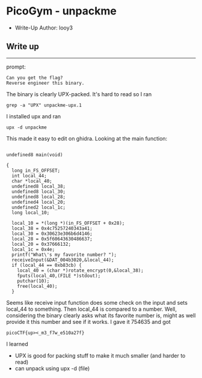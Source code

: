 # PicoGym - unpackme

- Write-Up Author: looy3 


## Write up  

---
prompt:

```
Can you get the flag?
Reverse engineer this binary.

```
The binary is clearly UPX-packed. It's hard to read so I ran
```
grep -a "UPX" unpackme-upx.1
```
I installed upx and ran
```
upx -d unpackme
```
This made it easy to edit on ghidra. Looking at the main function:
```

undefined8 main(void)

{
  long in_FS_OFFSET;
  int local_44;
  char *local_40;
  undefined8 local_38;
  undefined8 local_30;
  undefined8 local_28;
  undefined4 local_20;
  undefined2 local_1c;
  long local_10;
  
  local_10 = *(long *)(in_FS_OFFSET + 0x28);
  local_38 = 0x4c75257240343a41;
  local_30 = 0x30623e306b6d4146;
  local_28 = 0x5f60643630486637;
  local_20 = 0x37666132;
  local_1c = 0x4e;
  printf("What\'s my favorite number? ");
  receiveInput(&DAT_004b3020,&local_44);
  if (local_44 == 0xb83cb) {
    local_40 = (char *)rotate_encrypt(0,&local_38);
    fputs(local_40,(FILE *)stdout);
    putchar(10);
    free(local_40);
  }
  ```
  Seems like receive input function does some check on the input and sets local_44 to something. Then local_44 is compared to a number. Well, considering the binary clearly asks what its favorite number is, might as well provide it this number and see if it works. I gave it 754635 and got 
  ```
  picoCTF{up><_m3_f7w_e510a27f}
  ```
  I learned
  - UPX is good for packing stuff to make it much smaller (and harder to read)
  - can unpack using upx -d (file)